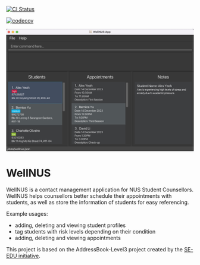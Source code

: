 [![CI Status](https://github.com/AY2324S1-CS2103T-W13-4/tp/actions/workflows/gradle.yml/badge.svg)](https://github.com/AY2324S1-CS2103T-W13-4/tp/actions)

[![codecov](https://codecov.io/gh/AY2324S1-CS2103T-W13-4/tp/graph/badge.svg?token=JF1YGHQMCK)](https://codecov.io/gh/AY2324S1-CS2103T-W13-4/tp)

![Ui](docs/images/Ui.png)

# WellNUS

WellNUS is a contact management application for NUS Student Counsellors.
WellNUS helps counsellors better schedule their appointments with students, as well as store the information of students for easy referencing.

Example usages:
  * adding, deleting and viewing student profiles
  * tag students with risk levels depending on their condition
  * adding, deleting and viewing appointments

This project is based on the AddressBook-Level3 project created by the [SE-EDU initiative](https://se-education.org).
